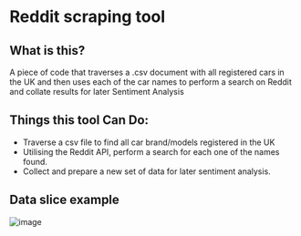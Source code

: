 
# Reddit scraping tool

## What is this?

A piece of code that traverses a .csv document with all registered cars in the UK and then uses each of the car names to perform a search on Reddit and collate results for later Sentiment Analysis

## Things this tool Can Do:

- Traverse a csv file to find all car brand/models registered in the UK
- Utilising the Reddit API, perform a search for each one of the names found.
- Collect and prepare a new set of data for later sentiment analysis. 


## Data slice example


![image](https://user-images.githubusercontent.com/76784262/218809780-c51fa6a6-8514-4715-a258-695db8f9ee2d.png)

